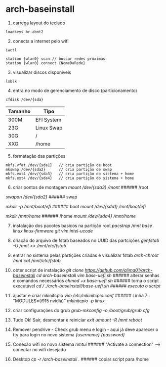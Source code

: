 # arch-baseinstall


1. carrega layout do teclado
~~~root@archiso_$
loadkeys br-abnt2
~~~

2. conecta a internet pelo wifi
~~~root@archiso_$
iwctl
~~~
~~~root@archiso_$
station {wlan0} scan // buscar redes próximas
station {wlan0} connect {NomeDaRede}
~~~
3. visualizar discos disponiveis
~~~root@archiso_$
lsblk
~~~

4. entra no modo de gerenciamento de disco (particionamento)
~~~root@archiso_$
cfdisk /dev/{sda}
~~~

Tamanho   | Tipo
--------- | ------
300M | EFI System
23G  | Linux Swap
30G  | /
XXG  | /home

5. formatação das partições
~~~root@archiso_$
mkfs.vfat /dev/{sda1}   // cria partição de boot
mkswap /dev/{sda2}      // cria partição de swap
mkfs.ext4 /dev/{sda3}   // cria partição do sistema + home
mkfs.ext4 /dev/{sda4}   // cria partição do sistema + home
~~~

6. criar pontos de montagem
_mount /dev/{sda3} /mont_         ###### /root

_swapon /dev/{sda2}_              ###### swap

_mkdir -p /mnt/boot/efi_          ###### boot 
_mount /dev/{sda1} /mnt/boot/efi_

_mkdir /mnt/home_                 ###### /home
_mount /dev/{sda4} /mnt/home_

7. instalação dos pacotes basicos na partição root
_pacstrap /mnt base linux linux-firmware git vim intel-ucode_

8. criação do arquivo de fstab baseados no UUID das partcições
_genfstab -U /mnt >> /mnt/etc/fstab_

9. entrar no sistema pelas partições criadas e visualizar fstab
_arch-chroot /mnt_
_cat /mnt/etc/fstab_

10. obter script de instalação
_git clone https://github.com/alima01/arch-baseinstall_
_cd arch-baseinstall_
_vim base-uefi.sh_        ###### alterar senhas e comandos necessários
_chmod +x base-uefi.sh_   ###### torna o script executável
_cd /_
_./arch-baseinstall/base-uefi.sh ###### executa o script_

11. ajustar e criar mkinitcpio
_vim /etc/mkinitcpio.conf_    ###### Linha 7 : "MODULES=(i915 nvidia)"
_mkinitcpio -p linux_

12. criar configurações do grub
_grub-mkconfig -o /boot/grub/grub.cfg_

13. Tudo Ok! Sair, desmontar e reiniciar
_exit_
_umount -R /mnt_
_reboot_

14. Remover pendrive - Check grub menu e login - aqui já deve aparecer o tty para login no novo sistema
_{username}_
_{password}_

15. Conexão wifi no novo sistema
_nmtui_       ###### "Activate a connection" ==> conectar no wifi desejado

16. Desktop
_cp -r /arch-baseinstall ._   ###### copiar script para /home

